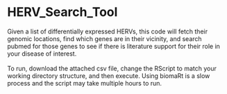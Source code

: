 # HERV_Search_Tool
Given a list of differentially expressed HERVs, this code will fetch their genomic locations, find which genes are in their vicinity, and search pubmed for those genes to see if there is literature support for their role in your disease of interest.</br></br>
To run, download the attached csv file, change the RScript to match your working directory structure, and then execute. Using biomaRt is a slow process and the script may take multiple hours to run. 
